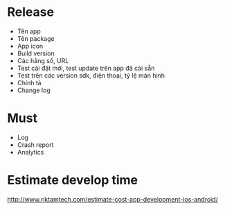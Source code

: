 # Release
- Tên app
- Tên package
- App icon
- Build version
- Các hằng số, URL
- Test cài đặt mới, test update trên app đã cài sẵn
- Test trên các version sdk, điện thoại, tỷ lệ màn hình
- Chính tả
- Change log

# Must 
- Log 
- Crash report
- Analytics

# Estimate develop time
http://www.riktamtech.com/estimate-cost-app-development-ios-android/

